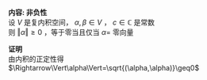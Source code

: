 **内容: 非负性**  
设 $V$ 是复内积空间， $\alpha,\beta\in V$ ， $c\in\mathbb{C}$ 是常数  
则 $\Vert\alpha\Vert\geq0$ ，等于零当且仅当 $\alpha=$ 零向量  
  
**证明**  
由内积的正定性得  
 $\Rightarrow\Vert\alpha\Vert=\sqrt{(\alpha,\alpha)}\geq0$  
